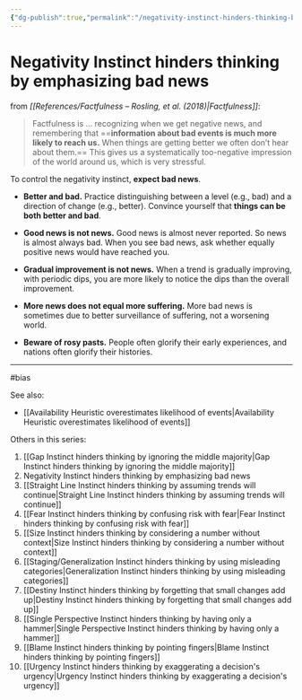 ```yaml
---
{"dg-publish":true,"permalink":"/negativity-instinct-hinders-thinking-by-emphasizing-bad-news/"}
---
```



# Negativity Instinct hinders thinking by emphasizing bad news

from *[[References/Factfulness – Rosling, et al. (2018)\|Factfulness]]*:

> Factfulness is … recognizing when we get negative news, and remembering that ==**information about bad events is much more likely to reach us.** When things are getting better we often don’t hear about them.== This gives us a systematically too-negative impression of the world around us, which is very stressful.

To control the negativity instinct, **expect bad news**.

- **Better and bad.** Practice distinguishing between a level (e.g., bad) and a direction of change (e.g., better). Convince yourself that **things can be both better and bad**.

- **Good news is not news.** Good news is almost never reported. So news is almost always bad. When you see bad news, ask whether equally positive news would have reached you.

- **Gradual improvement is not news.** When a trend is gradually improving, with periodic dips, you are more likely to notice the dips than the overall improvement.

- **More news does not equal more suffering.** More bad news is sometimes due to better surveillance of suffering, not a worsening world.

- **Beware of rosy pasts.** People often glorify their early experiences, and nations often glorify their histories.


---
#bias 

See also:
- [[Availability Heuristic overestimates likelihood of events\|Availability Heuristic overestimates likelihood of events]]

Others in this series:
1. [[Gap Instinct hinders thinking by ignoring the middle majority\|Gap Instinct hinders thinking by ignoring the middle majority]]
2. Negativity Instinct hinders thinking by emphasizing bad news
3. [[Straight Line Instinct hinders thinking by assuming trends will continue\|Straight Line Instinct hinders thinking by assuming trends will continue]]
4. [[Fear Instinct hinders thinking by confusing risk with fear\|Fear Instinct hinders thinking by confusing risk with fear]]
5. [[Size Instinct hinders thinking by considering a number without context\|Size Instinct hinders thinking by considering a number without context]]
6. [[Staging/Generalization Instinct hinders thinking by using misleading categories\|Generalization Instinct hinders thinking by using misleading categories]]
7. [[Destiny Instinct hinders thinking by forgetting that small changes add up\|Destiny Instinct hinders thinking by forgetting that small changes add up]]
8. [[Single Perspective Instinct hinders thinking by having only a hammer\|Single Perspective Instinct hinders thinking by having only a hammer]]
9. [[Blame Instinct hinders thinking by pointing fingers\|Blame Instinct hinders thinking by pointing fingers]]
10. [[Urgency Instinct hinders thinking by exaggerating a decision's urgency\|Urgency Instinct hinders thinking by exaggerating a decision's urgency]]

